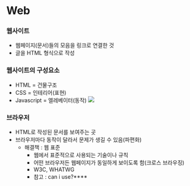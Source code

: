 # Web
### 웹사이트
- 웹페이지(문서)들의 모음을 링크로 연결한 것
- 글을 HTML 형식으로 작성

### 웹사이트의 구성요소
- HTML = 건물구조
- CSS = 인테리어(표현)
- Javascript = 엘레베이터(동작)
![](https://s3.us-west-2.amazonaws.com/secure.notion-static.com/9050f3d7-0b43-4ea1-9741-dd3572257cf8/Untitled.png?X-Amz-Algorithm=AWS4-HMAC-SHA256&X-Amz-Content-Sha256=UNSIGNED-PAYLOAD&X-Amz-Credential=AKIAT73L2G45EIPT3X45%2F20220803%2Fus-west-2%2Fs3%2Faws4_request&X-Amz-Date=20220803T041901Z&X-Amz-Expires=86400&X-Amz-Signature=b7cc63c02c82f745c90c3afd12cba2e138b3ec5376b3406dce17d5d6f02c6028&X-Amz-SignedHeaders=host&response-content-disposition=filename%20%3D%22Untitled.png%22&x-id=GetObject)

### 브라우저
- HTML로 작성된 문서를 보여주는 곳
- 브라우저마다 동작이 달라서 문제가 생길 수 있음(파편화)
  - 해결책 : 웹 표준
    - 웹에서 표준적으로 사용되는 기술이나 규칙
    - 어떤 브라우저든 웹페이지가 동일하게 보이도록 함(크로스 브라우징)
    - W3C, WHATWG 
    - 참고 : can i use?****